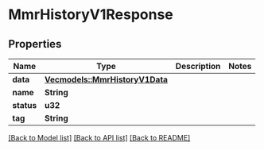 # MmrHistoryV1Response

## Properties

Name | Type | Description | Notes
------------ | ------------- | ------------- | -------------
**data** | [**Vec<models::MmrHistoryV1Data>**](MMRHistoryV1Data.md) |  | 
**name** | **String** |  | 
**status** | **u32** |  | 
**tag** | **String** |  | 

[[Back to Model list]](../README.md#documentation-for-models) [[Back to API list]](../README.md#documentation-for-api-endpoints) [[Back to README]](../README.md)


